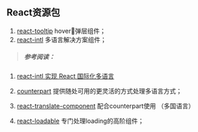 ## React资源包

1. [react-tooltip](https://www.npmjs.com/package/react-tooltip) hover弹层组件；
2. [react-intl](https://www.npmjs.com/package/react-intl) 多语言解决方案组件；
> ##### 参考阅读：
1. [react-intl 实现 React 国际化多语言](https://juejin.im/post/59f96d7ef265da430f316997)

3. [counterpart](https://github.com/martinandert/counterpart) 提供随处可用的更灵活的方式处理多语言方式；
4. [react-translate-component](https://www.npmjs.com/package/react-translate-component) 配合counterpart使用 （多国语言）

5. [react-loadable](https://github.com/jamiebuilds/react-loadable) 专门处理loading的高阶组件；